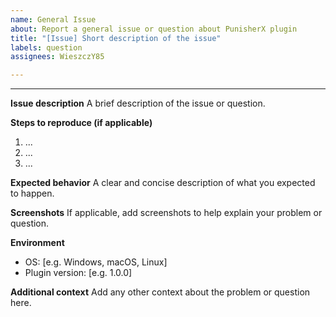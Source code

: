 ```yaml
---
name: General Issue
about: Report a general issue or question about PunisherX plugin
title: "[Issue] Short description of the issue"
labels: question
assignees: WieszczY85

---
```


---

**Issue description**
A brief description of the issue or question.

**Steps to reproduce (if applicable)**
1. ...
2. ...
3. ...

**Expected behavior**
A clear and concise description of what you expected to happen.

**Screenshots**
If applicable, add screenshots to help explain your problem or question.

**Environment**
 - OS: [e.g. Windows, macOS, Linux]
 - Plugin version: [e.g. 1.0.0]

**Additional context**
Add any other context about the problem or question here.
